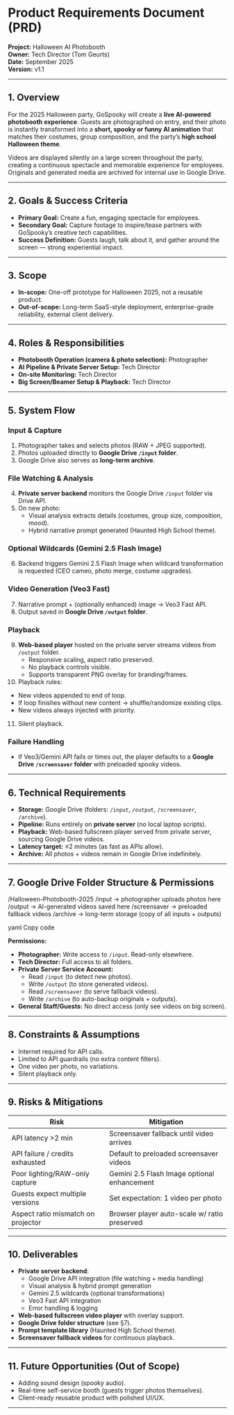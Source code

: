 # Product Requirements Document (PRD)  
**Project:** Halloween AI Photobooth  
**Owner:** Tech Director (Tom Geurts)  
**Date:** September 2025  
**Version:** v1.1  

---

## 1. Overview  
For the 2025 Halloween party, GoSpooky will create a **live AI-powered photobooth experience**. Guests are photographed on entry, and their photo is instantly transformed into a **short, spooky or funny AI animation** that matches their costumes, group composition, and the party’s **high school Halloween theme**.  

Videos are displayed silently on a large screen throughout the party, creating a continuous spectacle and memorable experience for employees. Originals and generated media are archived for internal use in Google Drive.  

---

## 2. Goals & Success Criteria  
- **Primary Goal:** Create a fun, engaging spectacle for employees.  
- **Secondary Goal:** Capture footage to inspire/tease partners with GoSpooky’s creative tech capabilities.  
- **Success Definition:** Guests laugh, talk about it, and gather around the screen — strong experiential impact.  

---

## 3. Scope  
- **In-scope:** One-off prototype for Halloween 2025, not a reusable product.  
- **Out-of-scope:** Long-term SaaS-style deployment, enterprise-grade reliability, external client delivery.  

---

## 4. Roles & Responsibilities  
- **Photobooth Operation (camera & photo selection):** Photographer  
- **AI Pipeline & Private Server Setup:** Tech Director  
- **On-site Monitoring:** Tech Director  
- **Big Screen/Beamer Setup & Playback:** Tech Director  

---

## 5. System Flow  

### Input & Capture  
1. Photographer takes and selects photos (RAW + JPEG supported).  
2. Photos uploaded directly to **Google Drive `/input` folder**.  
3. Google Drive also serves as **long-term archive**.  

### File Watching & Analysis  
4. **Private server backend** monitors the Google Drive `/input` folder via Drive API.  
5. On new photo:  
   - Visual analysis extracts details (costumes, group size, composition, mood).  
   - Hybrid narrative prompt generated (Haunted High School theme).  

### Optional Wildcards (Gemini 2.5 Flash Image)  
6. Backend triggers Gemini 2.5 Flash Image when wildcard transformation is requested (CEO cameo, photo merge, costume upgrades).  

### Video Generation (Veo3 Fast)  
7. Narrative prompt + (optionally enhanced) image → Veo3 Fast API.  
8. Output saved in **Google Drive `/output` folder**.  

### Playback  
9. **Web-based player** hosted on the private server streams videos from `/output` folder.  
   - Responsive scaling, aspect ratio preserved.  
   - No playback controls visible.  
   - Supports transparent PNG overlay for branding/frames.  
10. Playback rules:  
   - New videos appended to end of loop.  
   - If loop finishes without new content → shuffle/randomize existing clips.  
   - New videos always injected with priority.  
11. Silent playback.  

### Failure Handling  
- If Veo3/Gemini API fails or times out, the player defaults to a **Google Drive `/screensaver` folder** with preloaded spooky videos.  

---

## 6. Technical Requirements  

- **Storage:** Google Drive (folders: `/input`, `/output`, `/screensaver`, `/archive`).  
- **Pipeline:** Runs entirely on **private server** (no local laptop scripts).  
- **Playback:** Web-based fullscreen player served from private server, sourcing Google Drive videos.  
- **Latency target:** ≤2 minutes (as fast as APIs allow).  
- **Archive:** All photos + videos remain in Google Drive indefinitely.  

---

## 7. Google Drive Folder Structure & Permissions  

/Halloween-Photobooth-2025
/input → photographer uploads photos here
/output → AI-generated videos saved here
/screensaver → preloaded fallback videos
/archive → long-term storage (copy of all inputs + outputs)

yaml
Copy code

**Permissions:**  
- **Photographer:** Write access to `/input`. Read-only elsewhere.  
- **Tech Director:** Full access to all folders.  
- **Private Server Service Account:**  
  - Read `/input` (to detect new photos).  
  - Write `/output` (to store generated videos).  
  - Read `/screensaver` (to serve fallback videos).  
  - Write `/archive` (to auto-backup originals + outputs).  
- **General Staff/Guests:** No direct access (only see videos on big screen).  

---

## 8. Constraints & Assumptions  
- Internet required for API calls.  
- Limited to API guardrails (no extra content filters).  
- One video per photo, no variations.  
- Silent playback only.  

---

## 9. Risks & Mitigations  
| Risk | Mitigation |
|------|------------|
| API latency >2 min | Screensaver fallback until video arrives |
| API failure / credits exhausted | Default to preloaded screensaver videos |
| Poor lighting/RAW-only capture | Gemini 2.5 Flash Image optional enhancement |
| Guests expect multiple versions | Set expectation: 1 video per photo |
| Aspect ratio mismatch on projector | Browser player auto-scale w/ ratio preserved |

---

## 10. Deliverables  
- **Private server backend**:  
  - Google Drive API integration (file watching + media handling)  
  - Visual analysis & hybrid prompt generation  
  - Gemini 2.5 wildcards (optional transformations)  
  - Veo3 Fast API integration  
  - Error handling & logging  
- **Web-based fullscreen video player** with overlay support.  
- **Google Drive folder structure** (see §7).  
- **Prompt template library** (Haunted High School theme).  
- **Screensaver fallback videos** for continuous playback.  

---

## 11. Future Opportunities (Out of Scope)  
- Adding sound design (spooky audio).  
- Real-time self-service booth (guests trigger photos themselves).  
- Client-ready reusable product with polished UI/UX.  

---